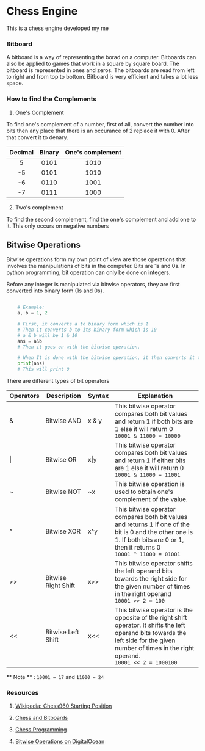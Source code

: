 # Chess Engine

This is a chess engine developed my me

### Bitboard

A bitboard is a way of representing the borad on a computer. Bitboards can also be applied to games that work in a square by square board. The bitboard is represented in ones and zeros. The bitboards are read from left to right and from top to bottom. Bitboard is very efficient and takes a lot less space. 

### How to find the Complements
1. One's Complement

To find one's complement of a number, first of all, convert the number into bits then any place that there is an occurance of 2 replace it with 0. After that convert it to denary.


|	Decimal | Binary | One's complement |
| :----:    | :-----:| :-------: |
|		5  |   0101 |     1010 |
|		-5  |   0101 |     1010 |
|		-6  |   0110 |     1001 |
|		-7  |   0111 |     1000 |

2. Two's complement

To find the second complement, find the one's complement and add one to it. This only occurs on negative numbers

## Bitwise Operations

Bitwise operations form my own point of view are those operations that involves the manipulations of bits in the computer. Bits are 1s and 0s. In python programming, bit operation can only be done on integers.

Before any integer is manipulated via bitwise operators, they are first converted into binary form (1s and 0s).

```python

	# Example:
	a, b = 1, 2

	# First, it converts a to binary form which is 1
	# Then it converts b to its binary form which is 10
	# a & b will be	1 & 10 
	ans = a&b
	# Then it goes on with the bitwise operation. 

	# When It is done with the bitwise operation, it then converts it to denary (base 10)
	print(ans)
	# This will print 0
```

There are different types of bit operators

| Operators | Description | Syntax | Explanation |
| --------- | ----------- | ------ | ----------- |
| & | Bitwise AND | x & y | This bitwise operator compares both bit values and return 1 if both bits are 1 else it will return 0 <br> `10001 & 11000 = 10000` |
| \| | Bitwise OR | x\|y | This bitwise operator compares both bit values and return 1 if either bits are 1 else it will return 0 <br> `10001 & 11000 = 11001` |
| ~ | Bitwise NOT | ~x | This bitwise operation is used to obtain one's complement of the value. <br> |
| ^ | Bitwise XOR | x^y | This bitwise operator compares both bit values and returns 1 if one of the bit is 0 and the other one is 1. If both bits are 0 or 1, then it returns 0 <br> `10001 ^ 11000 = 01001` |
| \>\> | Bitwise Right Shift | x\>\> | This bitwise operator shifts the left operand bits towards the right side for the given number of times in the right operand <br> `10001 >> 2 = 100` |
| << | Bitwise Left Shift | x<< | This bitwise operator is the opposite of the right shift operator. It shifts the left operand bits towards the left side for the given number of times in the right operand. <br> `10001 << 2 = 1000100` |

** Note ** : `10001 = 17` and `11000 = 24`
### Resources

1. [Wikipedia: Chess960 Starting Position](https://en.wikipedia.org/wiki/Fischer_random_chess)

2. [Chess and Bitboards](https://pages.cs.wisc.edu/~psilord/blog/data/chess-pages/index.html)

3. [Chess Programming](https://www.chessprogramming.org/General_Setwise_Operations)

4. [Bitwise Operations on DigitalOcean](https://www.digitalocean.com/community/tutorials/python-bitwise-operators)